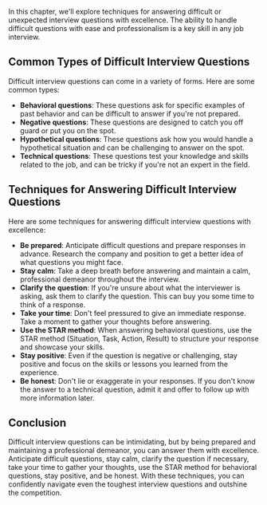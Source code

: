 
In this chapter, we'll explore techniques for answering difficult or unexpected interview questions with excellence. The ability to handle difficult questions with ease and professionalism is a key skill in any job interview.

Common Types of Difficult Interview Questions
---------------------------------------------

Difficult interview questions can come in a variety of forms. Here are some common types:

* **Behavioral questions**: These questions ask for specific examples of past behavior and can be difficult to answer if you're not prepared.
* **Negative questions**: These questions are designed to catch you off guard or put you on the spot.
* **Hypothetical questions**: These questions ask how you would handle a hypothetical situation and can be challenging to answer on the spot.
* **Technical questions**: These questions test your knowledge and skills related to the job, and can be tricky if you're not an expert in the field.

Techniques for Answering Difficult Interview Questions
------------------------------------------------------

Here are some techniques for answering difficult interview questions with excellence:

* **Be prepared**: Anticipate difficult questions and prepare responses in advance. Research the company and position to get a better idea of what questions you might face.
* **Stay calm**: Take a deep breath before answering and maintain a calm, professional demeanor throughout the interview.
* **Clarify the question**: If you're unsure about what the interviewer is asking, ask them to clarify the question. This can buy you some time to think of a response.
* **Take your time**: Don't feel pressured to give an immediate response. Take a moment to gather your thoughts before answering.
* **Use the STAR method**: When answering behavioral questions, use the STAR method (Situation, Task, Action, Result) to structure your response and showcase your skills.
* **Stay positive**: Even if the question is negative or challenging, stay positive and focus on the skills or lessons you learned from the experience.
* **Be honest**: Don't lie or exaggerate in your responses. If you don't know the answer to a technical question, admit it and offer to follow up with more information later.

Conclusion
----------

Difficult interview questions can be intimidating, but by being prepared and maintaining a professional demeanor, you can answer them with excellence. Anticipate difficult questions, stay calm, clarify the question if necessary, take your time to gather your thoughts, use the STAR method for behavioral questions, stay positive, and be honest. With these techniques, you can confidently navigate even the toughest interview questions and outshine the competition.
